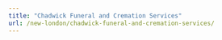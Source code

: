 ```yaml
---
title: "Chadwick Funeral and Cremation Services"
url: /new-london/chadwick-funeral-and-cremation-services/
---
```

